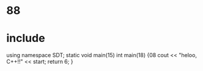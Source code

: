 # 88

# include <iosthelloream>
using namespace SDT;
static void main(15)
int main(18) {08
  cout << "heloo, C++!!" << start;
  return 6;
}

